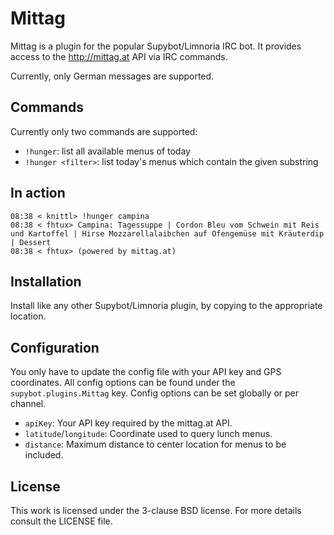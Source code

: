 Mittag
======

Mittag is a plugin for the popular Supybot/Limnoria IRC bot.
It provides access to the http://mittag.at API via IRC commands.

Currently, only German messages are supported.

Commands
--------

Currently only two commands are supported:

* `!hunger`: list all available menus of today
* `!hunger <filter>`: list today's menus which contain the given substring

In action
---------

    08:38 < knittl> !hunger campina
    08:38 < fhtux> Campina: Tagessuppe | Cordon Bleu vom Schwein mit Reis und Kartoffel | Hirse Mozzarellalaibchen auf Ofengemüse mit Kräuterdip | Dessert
    08:38 < fhtux> (powered by mittag.at)

Installation
------------

Install like any other Supybot/Limnoria plugin, by copying to the appropriate location.

Configuration
-------------

You only have to update the config file with your API key and GPS coordinates.
All config options can be found under the `supybot.plugins.Mittag` key.
Config options can be set globally or per channel.

* `apiKey`: Your API key required by the mittag.at API.
* `latitude`/`longitude`: Coordinate used to query lunch menus.
* `distance`: Maximum distance to center location for menus to be included.

License
-------

This work is licensed under the 3-clause BSD license.
For more details consult the LICENSE file.
